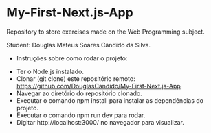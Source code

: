 # My-First-Next.js-App
Repository to store exercises made on the Web Programming subject.

Student: Douglas Mateus Soares Cândido da Silva.

* Instruções sobre como rodar o projeto:

- Ter o Node.js instalado.
- Clonar (git clone) este repositório remoto: https://github.com/DouglasCandido/My-First-Next.js-App
- Navegar ao diretório do repositório clonado.
- Executar o comando npm install para instalar as dependências do projeto.
- Executar o comando npm run dev para rodar.
- Digitar http://localhost:3000/ no navegador para visualizar.
